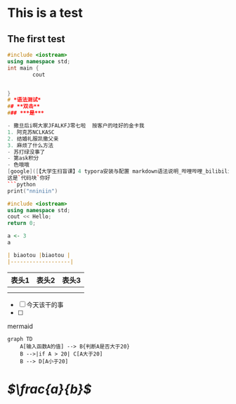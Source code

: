 # This is a test
## The first test
```C++
#include <iostream>
using namespace std;
int main {
        cout


}
# *语法测试*
## **双击**
### ***是***

- 撒旦后i啊大家JFALKFJ零七啦  按客户的哇好的金卡我
1. 阿克苏NCLKASC
2. 结婚礼服凯撒父亲
3. 麻烦了什么方法
- 苏打绿没事了
- 第ask积分
- 色哦哦
[google]([【大学生扫盲课】4 typora安装与配置 markdown语法说明_哔哩哔哩_bilibili](https://www.bilibili.com/video/BV1DtrbYrEgU/?spm_id_from=333.999.0.0&vd_source=551cf71d7a2eea1f7e39e35bb1279e98))
这是`代码块`你好 
```python
print("nniniin")

```



```C++
#include <iostream>
using namespace std;
cout << Hello;
return 0;
```


```R
a <- 3
a
```

```Markdown
| biaotou |biaotou |
|-------------------|
```


| 表头1 | 表头2 | 表头3 |
| --- | --- | --- |
|     |     |     |
|     |     |     |

- [ ] 今天该干的事
- [ ] 

mermaid

```mermaid
graph TD
    A[输入函数A的值] --> B{判断A是否大于20}
    B -->|if A > 20| C[A大于20]
    B --> D[A小于20]
```




# *$\frac{a}{b}$*
